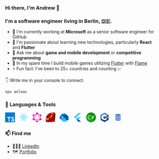 ### Hi there, I'm Andrew 👋

### I'm a software engineer living in Berlin, 🇩🇪.

- 🏢 I'm currently working at **Microsoft** as a senior software engineer for GitHub
- 🌱 I'm passionate about learning new technologies, particularly **React** and **Flutter**
- 💬 Ask me about **game and mobile development** or **competitive programming**
- 🚀 In my spare time I build mobile games utilizing [Flutter](https://flutter.dev/) with [Flame](https://pub.dev/packages/flame)
- ⚡ Fun fact: I've been to 25+ countries and counting 📈

👇 Write me in your console to connect.

```bash
npx anleac
```



### 🧰 Languages & Tools

[<img align="left" style="padding-right: 12px" alt="TypeScript" width="32px" src="https://github.com/github/explore/raw/main/topics/typescript/typescript.png" />][website]
[<img align="left" style="padding-right: 12px" alt="React" width="32px" src="https://github.com/github/explore/raw/main/topics/react/react.png" />][website]
[<img align="left" style="padding-right: 12px" alt="GraphQL" width="32px" src="https://github.com/github/explore/raw/main/topics/graphql/graphql.png" />][website]
[<img align="left" style="padding-right: 12px" alt="Ruby" width="32px" src="https://github.com/github/explore/blob/main/topics/ruby/ruby.png" />][website]
[<img align="left" style="padding-right: 12px" alt="Dart" width="32px" src="https://github.com/github/explore/raw/main/topics/dart/dart.png" />][website]
[<img align="left" style="padding-right: 12px" alt="Flutter" width="32px" src="https://github.com/github/explore/raw/main/topics/flutter/flutter.png" />][website]
[<img align="left" style="padding-right: 12px" alt="CSharp" width="32px" src="https://github.com/github/explore/raw/main/topics/csharp/csharp.png" />][website]
[<img align="left" style="padding-right: 12px" alt="CPP" width="32px" src="https://github.com/github/explore/raw/main/topics/cpp/cpp.png" />][website]
[<img align="left" style="padding-right: 12px" alt="SQL" width="32px" src="https://github.com/github/explore/raw/main/topics/sql/sql.png" />][website]
<br />
<br />

### 📫 Find me

* 🧑‍🤝‍🧑 [LinkedIn](https://www.linkedin.com/in/andrewkleas/)
* 🗺️ [Portfolio](https://andrewlea.ch/)

[website]: https://andrewlea.ch/
